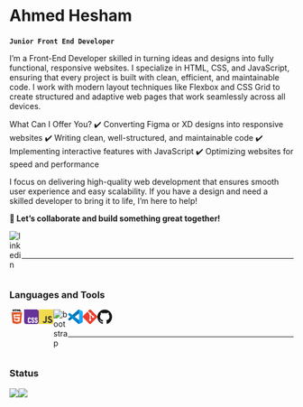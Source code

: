# Ahmed Hesham

**`Junior Front End Developer`**

I’m a Front-End Developer skilled in turning ideas and designs into fully functional, responsive websites. I specialize in HTML, CSS, and JavaScript, ensuring that every project is built with clean, efficient, and maintainable code. I work with modern layout techniques like Flexbox and CSS Grid to create structured and adaptive web pages that work seamlessly across all devices.

What Can I Offer You?
✔️ Converting Figma or XD designs into responsive websites
✔️ Writing clean, well-structured, and maintainable code
✔️ Implementing interactive features with JavaScript
✔️ Optimizing websites for speed and performance

I focus on delivering high-quality web development that ensures smooth user experience and easy scalability. If you have a design and need a skilled developer to bring it to life, I’m here to help!

**📩 Let’s collaborate and build something great together!**
  
<div>
  <a href="[https://www.linkedin.com/in/thephoenixcoder](https://www.linkedin.com/in/ahmedalkholy/)">
    <img align="left" alt="linkedin" width="22px" src="https://img.icons8.com/color/2x/linkedin-2.png" />
  </a>
</div>

<br />
<br />
<hr/>
<br />

### Languages and Tools
<div>
  <img align="left" alt="HTML5" width="26px"
       src="https://raw.githubusercontent.com/github/explore/80688e429a7d4ef2fca1e82350fe8e3517d3494d/topics/html/html.png" />

  <img align="left" alt="CSS3" width="26px" src="https://raw.githubusercontent.com/github/explore/80688e429a7d4ef2fca1e82350fe8e3517d3494d/topics/css/css.png" />
  <img align="left" alt="JavaScript" width="26px" src="https://raw.githubusercontent.com/github/explore/80688e429a7d4ef2fca1e82350fe8e3517d3494d/topics/javascript/javascript.png" />
<!--
  <img align="left" alt="React" width="26px" src="https://raw.githubusercontent.com/github/explore/80688e429a7d4ef2fca1e82350fe8e3517d3494d/topics/react/react.png" />
  
  <img width="26px" align='left' alt='sass' src="https://img.icons8.com/color/2x/sass.png" />
-->
  <img width='26px' align='left' alt='bootstrap' src='https://img.icons8.com/external-those-icons-flat-those-icons/344/external-Bootstrap-Logo-social-media-those-icons-flat-those-icons.png' />

  <img align="left" alt="Visual Studio Code" width="26px" src="https://raw.githubusercontent.com/github/explore/80688e429a7d4ef2fca1e82350fe8e3517d3494d/topics/visual-studio-code/visual-studio-code.png" />

  <img align="left" alt="Git" width="26px" src="https://raw.githubusercontent.com/github/explore/80688e429a7d4ef2fca1e82350fe8e3517d3494d/topics/git/git.png" />

  <img align="left" alt="GitHub" width="26px"         src="https://raw.githubusercontent.com/github/explore/78df643247d429f6cc873026c0622819ad797942/topics/github/github.png" />
</div>


<br />
<br />
<hr/>
<br />


### Status
<div>
  <img align='left' src="https://github-readme-stats.vercel.app/api?username=the-phoenix-coder&show_icons=true" />
  
  <img align='left' src="https://github-readme-stats.vercel.app/api/top-langs/?username=the-phoenix-coder&theme=blue-green" />
</div>
